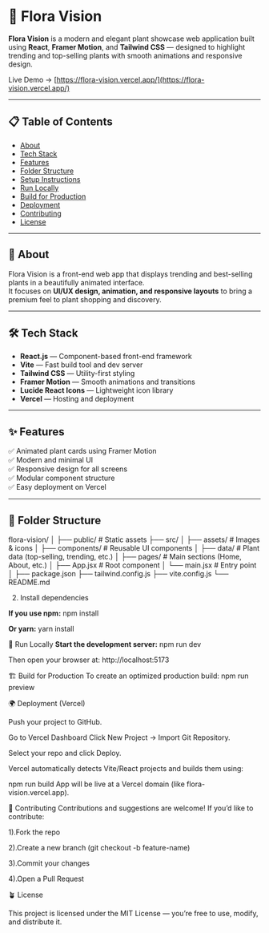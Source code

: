 # 🌿 Flora Vision

**Flora Vision** is a modern and elegant plant showcase web application built using **React**, **Framer Motion**, and **Tailwind CSS** — designed to highlight trending and top-selling plants with smooth animations and responsive design.  

Live Demo → [https://flora-vision.vercel.app/](https://flora-vision.vercel.app/)

---

## 📋 Table of Contents

- [About](#about)
- [Tech Stack](#tech-stack)
- [Features](#features)
- [Folder Structure](#folder-structure)
- [Setup Instructions](#setup-instructions)
- [Run Locally](#run-locally)
- [Build for Production](#build-for-production)
- [Deployment](#deployment)
- [Contributing](#contributing)
- [License](#license)

---

## 🌱 About

Flora Vision is a front-end web app that displays trending and best-selling plants in a beautifully animated interface.  
It focuses on **UI/UX design, animation, and responsive layouts** to bring a premium feel to plant shopping and discovery.

---

## 🛠️ Tech Stack

- **React.js** — Component-based front-end framework  
- **Vite** — Fast build tool and dev server  
- **Tailwind CSS** — Utility-first styling  
- **Framer Motion** — Smooth animations and transitions  
- **Lucide React Icons** — Lightweight icon library  
- **Vercel** — Hosting and deployment  

---

## ✨ Features

✅ Animated plant cards using Framer Motion  
✅ Modern and minimal UI  
✅ Responsive design for all screens  
✅ Modular component structure  
✅ Easy deployment on Vercel  

---

## 📁 Folder Structure

flora-vision/
│
├── public/ # Static assets
├── src/
│ ├── assets/ # Images & icons
│ ├── components/ # Reusable UI components
│ ├── data/ # Plant data (top-selling, trending, etc.)
│ ├── pages/ # Main sections (Home, About, etc.)
│ ├── App.jsx # Root component
│ └── main.jsx # Entry point
│
├── package.json
├── tailwind.config.js
├── vite.config.js
└── README.md

2. Install dependencies

**If you use npm:**
npm install

**Or yarn:**
yarn install

🚀 Run Locally
**Start the development server:**
npm run dev

Then open your browser at:
http://localhost:5173

🏗️ Build for Production
To create an optimized production build:
npm run preview

🌍 Deployment (Vercel)

Push your project to GitHub.

Go to Vercel Dashboard
Click New Project → Import Git Repository.

Select your repo and click Deploy.

Vercel automatically detects Vite/React projects and builds them using:

npm run build
App will be live at a Vercel domain (like flora-vision.vercel.app).

🤝 Contributing
Contributions and suggestions are welcome!
If you’d like to contribute:

1).Fork the repo

2).Create a new branch (git checkout -b feature-name)

3).Commit your changes

4).Open a Pull Request

🪴 License

This project is licensed under the MIT License — you’re free to use, modify, and distribute it.


